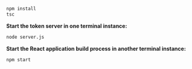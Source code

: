 ```bash
npm install
tsc
```
**Start the token server in one terminal instance:**
```bash
node server.js
```
**Start the React application build process in another terminal instance:**
```bash
npm start
```
